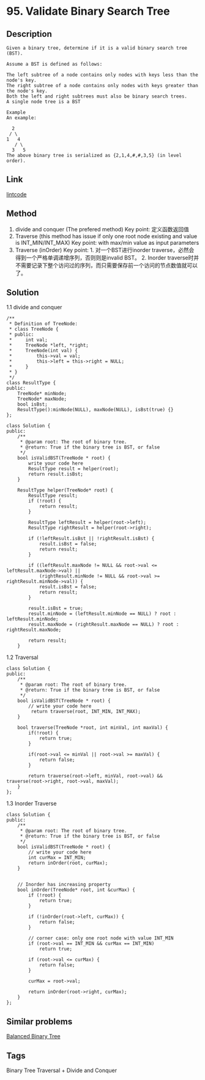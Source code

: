 # 95. Validate Binary Search Tree

## Description
~~~
Given a binary tree, determine if it is a valid binary search tree (BST).

Assume a BST is defined as follows:

The left subtree of a node contains only nodes with keys less than the node's key.
The right subtree of a node contains only nodes with keys greater than the node's key.
Both the left and right subtrees must also be binary search trees.
A single node tree is a BST

Example
An example:

  2
 / \
1   4
   / \
  3   5
The above binary tree is serialized as {2,1,4,#,#,3,5} (in level order).

~~~

## Link
[lintcode](https://www.lintcode.com/problem/validate-binary-search-tree)

## Method
1. divide and conquer (The prefered method)
Key point: 定义函数返回值
2. Traverse (this method has issue if only one root node existing and value is INT_MIN/INT_MAX)
Key point: with max/min value as input parameters
3. Traverse (inOrder)
Key point: 1. 对一个BST进行inorder traverse，必然会得到一个严格单调递增序列，否则则是invalid BST。 2. Inorder traverse时并不需要记录下整个访问过的序列，而只需要保存前一个访问的节点数值就可以了。

## Solution
1.1  divide and conquer
~~~
/**
 * Definition of TreeNode:
 * class TreeNode {
 * public:
 *     int val;
 *     TreeNode *left, *right;
 *     TreeNode(int val) {
 *         this->val = val;
 *         this->left = this->right = NULL;
 *     }
 * }
 */
class ResultType {
public:
    TreeNode* minNode;
    TreeNode* maxNode;
    bool isBst;
    ResultType():minNode(NULL), maxNode(NULL), isBst(true) {}
};

class Solution {
public:
    /**
     * @param root: The root of binary tree.
     * @return: True if the binary tree is BST, or false
     */
    bool isValidBST(TreeNode * root) {
        write your code here
        ResultType result = helper(root);
        return result.isBst;
    }
    
    ResultType helper(TreeNode* root) {
        ResultType result;
        if (!root) {
            return result;
        }
        
        ResultType leftResult = helper(root->left);
        ResultType rightResult = helper(root->right);

        if (!leftResult.isBst || !rightResult.isBst) {
            result.isBst = false;
            return result;
        }
        
        if ((leftResult.maxNode != NULL && root->val <= leftResult.maxNode->val) ||
            (rightResult.minNode != NULL && root->val >= rightResult.minNode->val)) {
            result.isBst = false;
            return result;
        }
 
        result.isBst = true;       
        result.minNode = (leftResult.minNode == NULL) ? root : leftResult.minNode;
        result.maxNode = (rightResult.maxNode == NULL) ? root : rightResult.maxNode;
        
        return result;
    }
~~~    

1.2 Traversal
~~~
class Solution {
public:
    /**
     * @param root: The root of binary tree.
     * @return: True if the binary tree is BST, or false
     */
    bool isValidBST(TreeNode * root) {
        // write your code here
         return traverse(root, INT_MIN, INT_MAX);
    }
    
    bool traverse(TreeNode *root, int minVal, int maxVal) {
        if(!root) {
            return true;
        }    
        
        if(root->val <= minVal || root->val >= maxVal) {
            return false;
        }    
        
        return traverse(root->left, minVal, root->val) && traverse(root->right, root->val, maxVal);
    }
};
~~~

1.3 Inorder Traverse
~~~
class Solution {
public:
    /**
     * @param root: The root of binary tree.
     * @return: True if the binary tree is BST, or false
     */
    bool isValidBST(TreeNode * root) {
        // write your code here
        int curMax = INT_MIN;
        return inOrder(root, curMax);
    }
    
    
    // Inorder has increasing property
    bool inOrder(TreeNode* root, int &curMax) {
        if (!root) {
            return true;
        }
        
        if (!inOrder(root->left, curMax)) {
            return false;
        }

        // corner case: only one root node with value INT_MIN
        if (root->val == INT_MIN && curMax == INT_MIN)
            return true;

        if (root->val <= curMax) {
            return false;
        }
        
        curMax = root->val;
        
        return inOrder(root->right, curMax);
    }
};
~~~

## Similar problems
[Balanced Binary Tree](https://www.lintcode.com/problem/balanced-binary-tree)


## Tags
Binary Tree Traversal + Divide and Conquer
